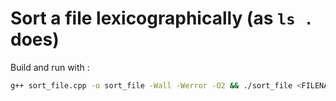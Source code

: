 # Sort a file lexicographically (as `ls .` does)

Build and run with :
```bash
g++ sort_file.cpp -o sort_file -Wall -Werror -O2 && ./sort_file <FILENAME_HERE>
```
